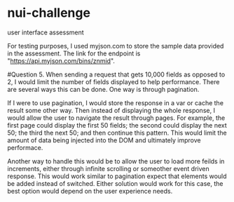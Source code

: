 # nui-challenge
user interface assessment  

For testing purposes, I used myjson.com to store the sample data provided in the assessment.
The link for the endpoint is "https://api.myjson.com/bins/znmid".

#Question 5.
When sending a request that gets 10,000 fields as opposed to 2, I would limit the number of fields displayed to help performance. There are several ways this can be done. One way is through pagination. 

If I were to use pagination, I would store the response in a var or cache the result some other way. Then instead of displaying the whole response, I would allow the user to navigate the result through pages. For example, the first page could display the first 50 fields; the second could display the next 50; the third the next 50; and then continue this pattern. This would limit the amount of data being injected into the DOM and ultimately improve performace.

Another way to handle this would be to allow the user to load more feilds in increments, either through infinite scrolling or someother event driven response. This would work similar to pagination expect that elements would be added instead of switched. Either solution would work for this case, the best option would depend on the user experience needs. 


